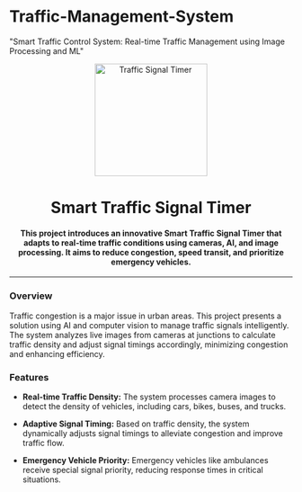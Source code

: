 # Traffic-Management-System
"Smart Traffic Control System: Real-time Traffic Management using Image Processing and ML"
<p align="center">
 <img height=200px src="./traffic-signal.jpg" alt="Traffic Signal Timer">
</p>

<h1 align="center">Smart Traffic Signal Timer</h1>

<div align="center">


<h4>This project introduces an innovative Smart Traffic Signal Timer that adapts to real-time traffic conditions using cameras, AI, and image processing. It aims to reduce congestion, speed transit, and prioritize emergency vehicles.</h4>

</div>

-----------------------------------------

### Overview

Traffic congestion is a major issue in urban areas. This project presents a solution using AI and computer vision to manage traffic signals intelligently. The system analyzes live images from cameras at junctions to calculate traffic density and adjust signal timings accordingly, minimizing congestion and enhancing efficiency.

### Features

- **Real-time Traffic Density:** The system processes camera images to detect the density of vehicles, including cars, bikes, buses, and trucks.

- **Adaptive Signal Timing:** Based on traffic density, the system dynamically adjusts signal timings to alleviate congestion and improve traffic flow.

- **Emergency Vehicle Priority:** Emergency vehicles like ambulances receive special signal priority, reducing response times in critical situations.


